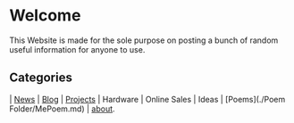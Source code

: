 # Welcome

This Website is made for the sole purpose on posting a bunch of random useful information for anyone to use.

## Categories 

| [News](./News/Newsmainpage.md) | [Blog](./Blog/Blogmainpage.md) | [Projects](./projects/projects.md) | Hardware | Online Sales | Ideas | [Poems](./Poem Folder/MePoem.md) | [about](./about).

